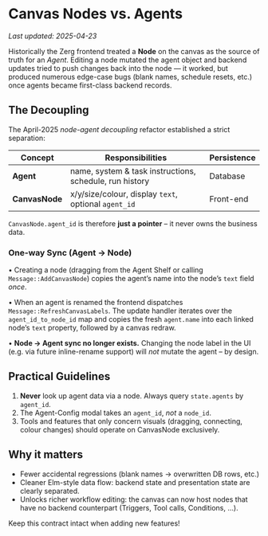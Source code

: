 # Canvas Nodes vs. Agents

*Last updated: 2025-04-23*

Historically the Zerg frontend treated a **Node** on the canvas as the source of
truth for an *Agent*.  Editing a node mutated the agent object and backend
updates tried to push changes back into the node — it worked, but produced
numerous edge-case bugs (blank names, schedule resets, etc.) once agents became
first-class backend records.

## The Decoupling

The April-2025 *node-agent decoupling* refactor established a strict separation:

| Concept        | Responsibilities                                       | Persistence |
| -------------- | ------------------------------------------------------- | ----------- |
| **Agent**      | name, system & task instructions, schedule, run history | Database    |
| **CanvasNode** | x/y/size/colour, display `text`, optional `agent_id`    | Front-end   |

`CanvasNode.agent_id` is therefore **just a pointer** – it never owns the
business data.

### One-way Sync (Agent → Node)

• Creating a node (dragging from the Agent Shelf or calling
  `Message::AddCanvasNode`) copies the agent’s name into the node’s `text`
  field *once*.

• When an agent is renamed the frontend dispatches
  `Message::RefreshCanvasLabels`.  The update handler iterates over the
  `agent_id_to_node_id` map and copies the fresh `agent.name` into each linked
  node’s `text` property, followed by a canvas redraw.

• **Node → Agent sync no longer exists.**  Changing the node label in the UI
  (e.g. via future inline-rename support) will *not* mutate the agent – by
  design.

## Practical Guidelines

1. **Never** look up agent data via a node.  Always query `state.agents` by
   `agent_id`.
2. The Agent-Config modal takes an `agent_id`, *not* a `node_id`.
3. Tools and features that only concern visuals (dragging, connecting, colour
   changes) should operate on CanvasNode exclusively.

## Why it matters

* Fewer accidental regressions (blank names → overwritten DB rows, etc.)
* Cleaner Elm-style data flow: backend state and presentation state are clearly
  separated.
* Unlocks richer workflow editing: the canvas can now host nodes that have no
  backend counterpart (Triggers, Tool calls, Conditions, …).

Keep this contract intact when adding new features!
